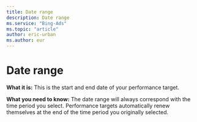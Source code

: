 ```yaml
---
title: Date range
description: Date range
ms.service: "Bing-Ads"
ms.topic: "article"
author: eric-urban
ms.author: eur
---
```


# Date range

**What it is:**    This is the start and end date of your performance target.

**What you need to know:**   The date range will always correspond with the time period you select. Performance targets automatically renew themselves at the end of the time period you originally selected.


